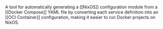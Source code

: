 A tool for automatically generating a [[NixOS]] configuration module from a [[Docker Compose]] YAML file by converting each service definition into an [[OCI Container]] configuration, making it easier to run Docker projects on NixOS. 
